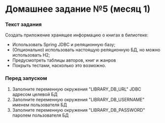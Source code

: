 # Домашнее задание №5 (месяц 1)

### Текст задания
Создать приложение хранящее информацию о книгах в билиотеке:
* Использовать Spring JDBC и реляционную базу;
* (Опционально) использовать настоящую реляционную БД, но можно использовать H2;
* Предусмотреть таблицы авторов, книг и жанров
* Покрыть тестами, насколько это возможно.

### Перед запуском

1. Заполните переменную окружения "LIBRARY_DB_URL" JDBC адресом целевой БД
2. Заполните переменную окружения "LIBRARY_DB_USERNAME" именем пользователя БД
3. Заполните переменную окружения "LIBRARY_DB_PASSWORD" паролем пользователя БД
